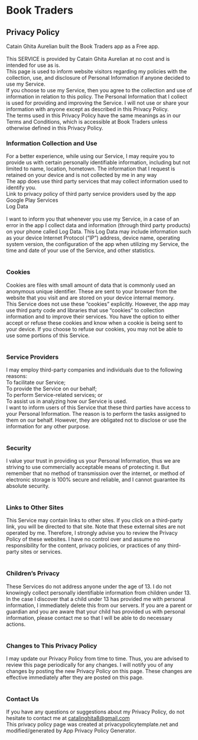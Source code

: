  # Book Traders 

## Privacy Policy

Catain Ghita Aurelian built the Book Traders app as a Free app. <br /> <br /> This SERVICE is provided by Catain Ghita Aurelian at no cost and is intended for use as is.  <br />
This page is used to inform website visitors regarding my policies with the collection, use, and disclosure of Personal Information if anyone decided to use my Service.  <br />
If you choose to use my Service, then you agree to the collection and use of information in relation to this policy. The Personal Information that I collect is used for providing and improving the Service. I will not use or share your information with anyone except as described in this Privacy Policy.  <br />
The terms used in this Privacy Policy have the same meanings as in our Terms and Conditions, which is accessible at Book Traders unless otherwise defined in this Privacy Policy.  <br />
### Information Collection and Use <br />
For a better experience, while using our Service, I may require you to provide us with certain personally identifiable information, including but not limited to name, location, hometown. The information that I request is retained on your device and is not collected by me in any way  <br />
The app does use third party services that may collect information used to identify you. <br />
Link to privacy policy of third party service providers used by the app  <br />
Google Play Services <br />
Log Data <br /> <br />
I want to inform you that whenever you use my Service, in a case of an error in the app I collect data and information (through third party products) on your phone called Log Data. This Log Data may include information such as your device Internet Protocol (“IP”) address, device name, operating system version, the configuration of the app when utilizing my Service, the time and date of your use of the Service, and other statistics.  <br /> <br />
### Cookies <br />
Cookies are files with small amount of data that is commonly used an anonymous unique identifier. These are sent to your browser from the website that you visit and are stored on your device internal memory.  <br />
This Service does not use these “cookies” explicitly. However, the app may use third party code and libraries that use “cookies” to collection information and to improve their services. You have the option to either accept or refuse these cookies and know when a cookie is being sent to your device. If you choose to refuse our cookies, you may not be able to use some portions of this Service.  <br /> <br />
### Service Providers <br />
I may employ third-party companies and individuals due to the following reasons: <br />
To facilitate our Service; <br />
To provide the Service on our behalf; <br />
To perform Service-related services; or <br />
To assist us in analyzing how our Service is used. <br />
I want to inform users of this Service that these third parties have access to your Personal Information. The reason is to perform the tasks assigned to them on our behalf. However, they are obligated not to disclose or use the information for any other purpose.  <br /> <br />
### Security <br />
I value your trust in providing us your Personal Information, thus we are striving to use commercially acceptable means of protecting it. But remember that no method of transmission over the internet, or method of electronic storage is 100% secure and reliable, and I cannot guarantee its absolute security.  <br /> <br />
### Links to Other Sites <br />
This Service may contain links to other sites. If you click on a third-party link, you will be directed to that site. Note that these external sites are not operated by me. Therefore, I strongly advise you to review the Privacy Policy of these websites. I have no control over and assume no responsibility for the content, privacy policies, or practices of any third-party sites or services.  <br /> <br />
### Children’s Privacy <br />
These Services do not address anyone under the age of 13. I do not knowingly collect personally identifiable information from children under 13. In the case I discover that a child under 13 has provided me with personal information, I immediately delete this from our servers. If you are a parent or guardian and you are aware that your child has provided us with personal information, please contact me so that I will be able to do necessary actions.  <br /> <br />
### Changes to This Privacy Policy <br />
I may update our Privacy Policy from time to time. Thus, you are advised to review this page periodically for any changes. I will notify you of any changes by posting the new Privacy Policy on this page. These changes are effective immediately after they are posted on this page.  <br /> <br />
### Contact Us <br />
If you have any questions or suggestions about my Privacy Policy, do not hesitate to contact me at catalinghita8@gmail.com <br />
This privacy policy page was created at privacypolicytemplate.net and modified/generated by App Privacy Policy Generator. <br />

